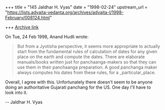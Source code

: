 +++
title = "145 Jaldhar H. Vyas"
date = "1998-02-24"
upstream_url = "https://lists.advaita-vedanta.org/archives/advaita-l/1998-February/008124.html"

+++
[Archive link](https://lists.advaita-vedanta.org/archives/advaita-l/1998-February/008124.html)

On Tue, 24 Feb 1998, Anand Hudli wrote:

>  But from a Jyotisha perspective, it seems more appropriate to
>  actually start from the fundamental rules of calculation of dates
>  for any given place on the earth and compute the dates. There are
>  elaborate manuals/books written just for panchaanga-makers so
>  that they can use them in their panchaanga preparation. A good
>  panchanga maker always computes his dates from these rules, for
>  a _particular_place.

Overall, I agree with this.  Unfortunately there doesn't seem to be anyone
doing an authoritative Gujarati panchang for the US.  One day I'll have to
look into it.

--
Jaldhar H. Vyas <jaldhar at braincells.com>

